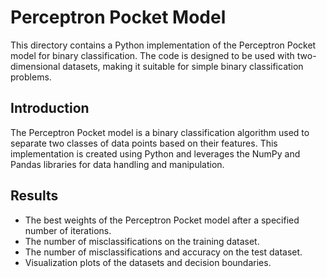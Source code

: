 # Perceptron Pocket Model
This directory contains a Python implementation of the Perceptron Pocket model for binary classification. The code is designed to be used with two-dimensional datasets, making it suitable for simple binary classification problems.
## Introduction
The Perceptron Pocket model is a binary classification algorithm used to separate two classes of data points based on their features. This implementation is created using Python and leverages the NumPy and Pandas libraries for data handling and manipulation.
## Results
* The best weights of the Perceptron Pocket model after a specified number of iterations.
* The number of misclassifications on the training dataset.
* The number of misclassifications and accuracy on the test dataset.
* Visualization plots of the datasets and decision boundaries.
